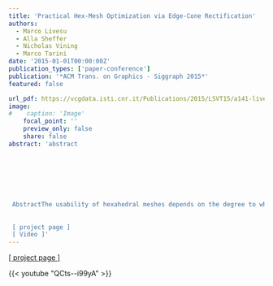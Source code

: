 ```yaml
---
title: 'Practical Hex-Mesh Optimization via Edge-Cone Rectification'
authors:
  - Marco Livesu
  - Alla Sheffer
  - Nicholas Vining
  - Marco Tarini
date: '2015-01-01T00:00:00Z'
publication_types: ['paper-conference']
publication: '*ACM Trans. on Graphics - Siggraph 2015*'
featured: false

url_pdf: https://vcgdata.isti.cnr.it/Publications/2015/LSVT15/a141-livesu.pdf
image:
#    caption: 'Image'
    focal_point: ''
    preview_only: false
    share: false
abstract: 'abstract
 	
 	
 	
 
 
 
 
 AbstractThe usability of hexahedral meshes depends on the degree to which the shape of their elements deviates from a perfect cube; a single concave, or inverted element makes a mesh unusable. While a range of methods exist for discretizing 3D objects with an initial topologically suitable hex mesh, their output meshes frequently contain poorly shaped and even inverted elements, requiring a further quality optimization step. We introduce a novel framework for optimizing hex-mesh quality capable of generating inversion-free high-quality meshes from such poor initial inputs. We recast hex quality improvement as an optimization of the shape of overlapping cones, or unions, of tetrahedra surrounding every directed edge in the hex mesh, and show the two to be equivalent. We then formulate cone shape optimization as a sequence of convex quadratic optimization problems, where hex convexity is encoded via simple linear inequality constraints. As this solution space may be empty, we therefore present an alternate formulation which allows the solver to proceed even when constraints cannot be satisfied exactly. We iteratively improve mesh element quality by solving at each step a set of local, per-cone, convex constrained optimization problems, followed by a global energy minimization step which reconciles these local solutions. This latter method provides no theoretical guarantees on the solution but produces inversion-free, high quality meshes in practice. We demonstrate the robustness of our framework by optimizing numerous poor quality input meshes generated using a variety of initial meshing methods and producing high-quality inversion-free meshes in each case. We further validate our algorithm by comparing it against previous work, and demonstrate a significant improvement in both worst and average element quality.
 
 
 [ project page ]
 [ Video ]'
---
```

[[ project page ]](http://www.cs.ubc.ca/labs/imager/tr/2015/untangler/)

{{< youtube "QCts--i99yA" >}}